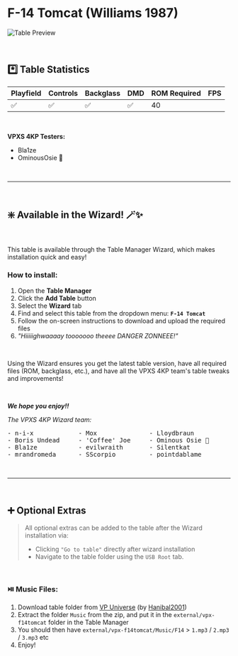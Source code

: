 ﻿# F-14 Tomcat (Williams 1987)

![Table Preview](../../images/vpx-f14tomcat.png)

<br>

## *️⃣  Table Statistics

| Playfield | Controls | Backglass | DMD | ROM Required | FPS | 
|-----------|----------|-----------|-----|--------------|-----|
| :white_check_mark: | :white_check_mark: | :white_check_mark: | :white_check_mark: | 40 |

<br>

**VPXS 4KP Testers:**
  - Bla1ze
  - OminousOsie 🌸

<br>

---

<br>

## ❇️ Available in the Wizard! 🪄✨

<br>

This table is available through the Table Manager Wizard, which makes installation quick and easy!

### How to install:

1.  Open the **Table Manager**
2.  Click the **Add Table** button
3.  Select the **Wizard** tab
4.  Find and select this table from the dropdown menu: **`F-14 Tomcat`**
5.  Follow the on-screen instructions to download and upload the required files
6. *"Hiiiiighwaaaay tooooooo theeee DANGER ZONNEEE!"*

<br>

Using the Wizard ensures you get the latest table version, have all required files (ROM, backglass, etc.), and have all the VPXS 4KP team's table tweaks and improvements!

<br>

__*We hope you enjoy!!*__

*The VPXS 4KP Wizard team:*
<pre>
- n-i-x            - Mox              - Lloydbraun
- Boris Undead     - 'Coffee' Joe     - Ominous Osie 🌸
- Bla1ze           - evilwraith       - Silentkat        
- mrandromeda      - SScorpio         - pointdablame
</pre>

<br>

---

<br>

## ➕ Optional Extras

> All optional extras can be added to the table after the Wizard installation via: 
> -  Clicking `"Go to table"` directly after wizard installation
> -  Navigate to the table folder using the `USB Root` tab.

<br>

### ⏯️ Music Files:

1.  Download table folder from [VP Universe](https://vpuniverse.com/files/file/18690-f-14-tomcat-williams-1987-hanibals-4k-mod/) (by [Hanibal2001](https://vpuniverse.com/profile/872-hanibal2001/))
2.  Extract the folder `Music` from the zip, and put it in the `external/vpx-f14tomcat` folder in the Table Manager
3.  You should then have `external/vpx-f14tomcat/Music/F14` > `1.mp3` / `2.mp3` / `3.mp3`  etc
4.  Enjoy!


<br>
<br>
<br>
<br>
<br>
